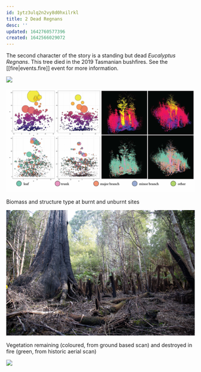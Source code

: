 ```yaml
---
id: 1ytz3ulq2n2vy8d0hxilrkl
title: 2 Dead Regnans
desc: ''
updated: 1642760577396
created: 1642566029072
---
```



The second character of the story is a standing but dead _Eucalyptus Regnans_. This tree died in the 2019 Tasmanian bushfires. See the [[fire|events.fire]] event for more information.

![](assets/images/bennets/Bennets.jpg)

![](assets/images/2021-10-20-12-48-24.png)

Biomass and structure type at burnt and unburnt sites

![](assets/images/2021-10-20-16-05-00.png)

Vegetation remaining (coloured, from ground based scan) and destroyed in fire (green, from historic aerial scan)

![](assets/images/SIGGRAPH-Images/Last-Of-Their-Kind-007.png)
